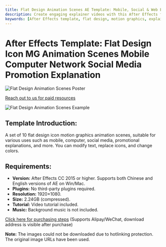 ```yaml
---
title: Flat Design Animation Scenes AE Template: Mobile, Social & Web Explainer
description: Create engaging explainer videos with this After Effects flat design template. Features 10 icon-based motion graphics scenes for mobile, computer, social media, and web promotions. Customizable text, icons, and colors. No plugins required.
keywords: [After Effects template, flat design, motion graphics, explainer video, social media animation, web promotion, icon animation, customizable AE template]
---
```


# After Effects Template: Flat Design Icon MG Animation Scenes Mobile Computer Network Social Media Promotion Explanation

![Flat Design Animation Scenes Poster](https://www.gfxcamp.com/wp-content/uploads/2022/08/0001-5.jpg)

[Reach out to us for paid resources](https://wa.me/8613237610083)

![Flat Design Animation Scenes Example](https://www.gfxcamp.com/wp-content/uploads/2022/08/0002-5.jpg)

## Template Introduction:

A set of 10 flat design icon motion graphics animation scenes, suitable for various uses such as mobile, computer, social media, promotional explanations, and more. You can modify text, replace icons, and change colors.

## Requirements:

*   **Version:** After Effects CC 2015 or higher. Supports both Chinese and English versions of AE on Win/Mac.
*   **Plugins:** No third-party plugins required.
*   **Resolution:** 1920×1080.
*   **Size:** 2.24GB (compressed).
*   **Tutorial:** Video tutorial included.
*   **Music:** Background music is not included.

[Click here for purchasing steps](https://www.gfxcamp.com/buy-help)
(Supports Alipay/WeChat, download address is visible after purchase)

**Note:** The images could not be downloaded due to hotlinking protection. The original image URLs have been used.
